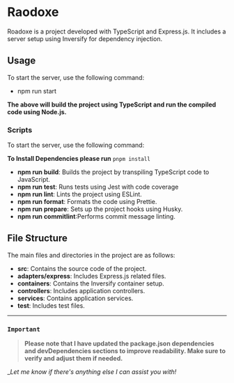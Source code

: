 # __Raodoxe__

Roadoxe is a project developed with TypeScript and Express.js. It includes a server setup using Inversify for dependency injection.
## Usage
To start the server, use the following command:
- npm run start

__The above will build the project using TypeScript and run the compiled code using Node.js.__

### Scripts

To start the server, use the following command:

__To Install Dependencies please run__
`pnpm install`
 -  __npm run build__: Builds the project by transpiling TypeScript code to JavaScript.
  -  __npm run test__: Runs tests using Jest with code coverage
 -  __npm run lint__: Lints the project using ESLint.
  -  __npm run format__: Formats the code using Prettie.
   -  __npm run prepare__: Sets up the project hooks using Husky.
 -  __npm run commitlint__:Performs commit message linting.
 
## File Structure
The main files and directories in the project are as follows:

- __src__: Contains the source code of the project.
- __adapters/express__: Includes Express.js related files.
- __containers__: Contains the Inversify container setup.
- __controllers__: Includes application controllers.
- __services__: Contains application services.
- __test__: Includes test files.



***
### `Important`
>  **Please note that I have updated the package.json dependencies and devDependencies sections to improve readability. Make sure to verify and adjust them if needed.**

__Let me know if there's anything else I can assist you with!_


